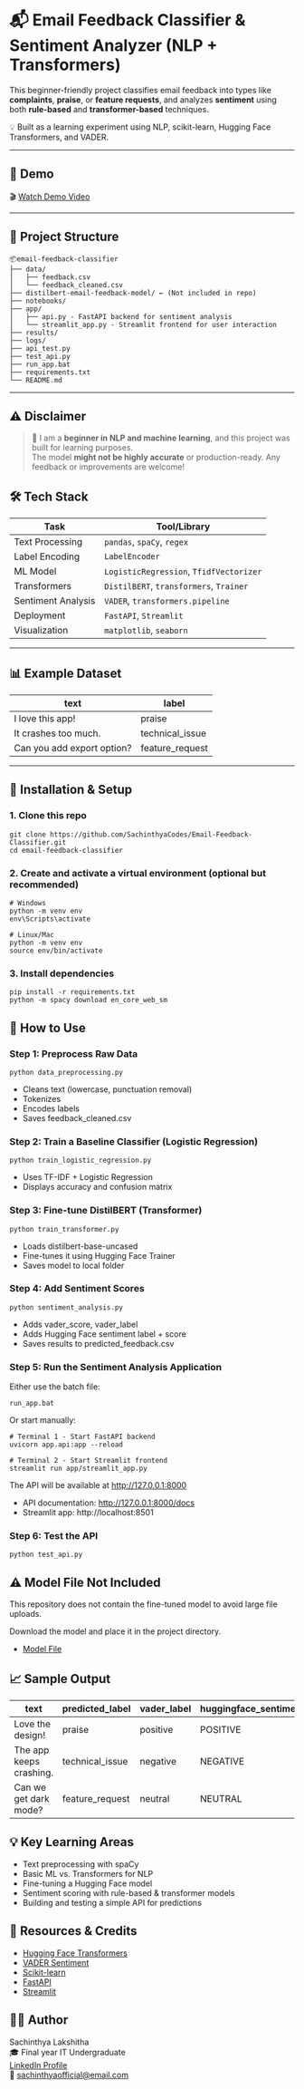# 📬 Email Feedback Classifier & Sentiment Analyzer (NLP + Transformers)

This beginner-friendly project classifies email feedback into types like **complaints**, **praise**, or **feature requests**, and analyzes **sentiment** using both **rule-based** and **transformer-based** techniques.

💡 Built as a learning experiment using NLP, scikit-learn, Hugging Face Transformers, and VADER.

---

## 🎥 Demo

🎬 [Watch Demo Video](https://youtu.be/yVqQ8aDJ7to)

---

## 📁 Project Structure

```
📦email-feedback-classifier
├── data/
│   ├── feedback.csv
│   └── feedback_cleaned.csv
├── distilbert-email-feedback-model/ ← (Not included in repo)
├── notebooks/
├── app/
│   ├── api.py - FastAPI backend for sentiment analysis
│   └── streamlit_app.py - Streamlit frontend for user interaction 
├── results/
├── logs/
├── api_test.py
├── test_api.py
├── run_app.bat
├── requirements.txt
└── README.md
```

---

## ⚠️ Disclaimer

> 🚧 I am a **beginner in NLP and machine learning**, and this project was built for learning purposes.  
> The model **might not be highly accurate** or production-ready. Any feedback or improvements are welcome!

## 🛠️ Tech Stack

| Task              | Tool/Library                        |
|-------------------|-------------------------------------|
| Text Processing   | `pandas`, `spaCy`, `regex`          |
| Label Encoding    | `LabelEncoder`                      |
| ML Model          | `LogisticRegression`, `TfidfVectorizer` |
| Transformers      | `DistilBERT`, `transformers`, `Trainer` |
| Sentiment Analysis| `VADER`, `transformers.pipeline`    |
| Deployment        | `FastAPI`, `Streamlit`              |
| Visualization     | `matplotlib`, `seaborn`             |

---

## 📊 Example Dataset

| text                                  | label            |
|--------------------------------------|------------------|
| I love this app!                     | praise           |
| It crashes too much.                 | technical_issue  |
| Can you add export option?           | feature_request  |

---

## 🔧 Installation & Setup

### 1. Clone this repo

```
git clone https://github.com/SachinthyaCodes/Email-Feedback-Classifier.git
cd email-feedback-classifier
```

### 2. Create and activate a virtual environment (optional but recommended)

```
# Windows
python -m venv env
env\Scripts\activate

# Linux/Mac
python -m venv env
source env/bin/activate
```

### 3. Install dependencies

```
pip install -r requirements.txt
python -m spacy download en_core_web_sm
```

## 🚀 How to Use

### Step 1: Preprocess Raw Data

```
python data_preprocessing.py
```
- Cleans text (lowercase, punctuation removal)
- Tokenizes
- Encodes labels
- Saves feedback_cleaned.csv

### Step 2: Train a Baseline Classifier (Logistic Regression)

```
python train_logistic_regression.py
```
- Uses TF-IDF + Logistic Regression
- Displays accuracy and confusion matrix

### Step 3: Fine-tune DistilBERT (Transformer)

```
python train_transformer.py
```
- Loads distilbert-base-uncased
- Fine-tunes it using Hugging Face Trainer
- Saves model to local folder

### Step 4: Add Sentiment Scores

```
python sentiment_analysis.py
```
- Adds vader_score, vader_label
- Adds Hugging Face sentiment label + score
- Saves results to predicted_feedback.csv

### Step 5: Run the Sentiment Analysis Application

Either use the batch file:
```
run_app.bat
```

Or start manually:
```
# Terminal 1 - Start FastAPI backend
uvicorn app.api:app --reload

# Terminal 2 - Start Streamlit frontend
streamlit run app/streamlit_app.py
```

The API will be available at http://127.0.0.1:8000
- API documentation: http://127.0.0.1:8000/docs
- Streamlit app: http://localhost:8501

### Step 6: Test the API

```
python test_api.py
```

## ⚠️ Model File Not Included

This repository does not contain the fine-tuned model to avoid large file uploads.

Download the model and place it in the project directory.

- [Model File](https://huggingface.co/Sachinthya/Email-Feedback-Classifier)

## 📈 Sample Output

| text | predicted_label | vader_label | huggingface_sentiment |
|------|----------------|------------|----------------------|
| Love the design! | praise | positive | POSITIVE |
| The app keeps crashing. | technical_issue | negative | NEGATIVE |
| Can we get dark mode? | feature_request | neutral | NEUTRAL |

## 💡 Key Learning Areas

- Text preprocessing with spaCy
- Basic ML vs. Transformers for NLP
- Fine-tuning a Hugging Face model
- Sentiment scoring with rule-based & transformer models
- Building and testing a simple API for predictions

## 🧠 Resources & Credits

- [Hugging Face Transformers](https://huggingface.co/docs/transformers/index)
- [VADER Sentiment](https://github.com/cjhutto/vaderSentiment)
- [Scikit-learn](https://scikit-learn.org/)
- [FastAPI](https://fastapi.tiangolo.com/)
- [Streamlit](https://streamlit.io/)

## 🙋‍♂️ Author

Sachinthya Lakshitha  
🎓 Final year IT Undergraduate  
[LinkedIn Profile](https://www.linkedin.com/in/sachinthya-lakshitha/)  
📧 sachinthyaofficial@email.com
